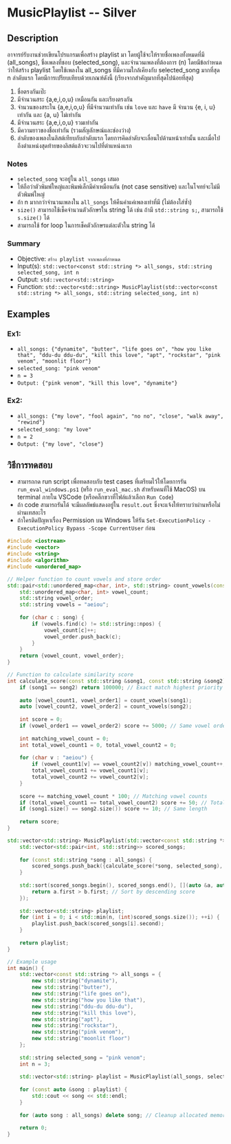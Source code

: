 # MusicPlaylist -- Silver
## Description
อาจารย์รับงานช่วยเขียนโปรแกรมเพื่อสร้าง playlist มา โดยผู้ใช้จะให้รายชื่อเพลงทั้งหมดที่มี (all_songs), ชื่อเพลงที่ชอบ (selected_song), และจำนวนเพลงที่ต้องการ (n) โดยมีข้อกำหนดว่าให้สร้าง playlist โดยใช้เพลงใน all_songs ที่มีความใกล้เคียงกับ selected_song มากที่สุด n ลำดับแรก โดยมีการเปรียบเทียบด้วยเกณฑ์ดังนี้ (เรียงจากสำคัญมากที่สุดไปน้อยที่สุด)
   1. ชื่อตรงกันเป๊ะ
   2. มีจำนวนสระ {a,e,i,o,u} เหมือนกัน และเรียงตรงกัน
   3. จำนวนของสระใน {a,e,i,o,u} ที่มีจำนวนเท่ากัน เช่น `love` และ `have` มี จำนวน {e, i, u} เท่ากัน และ {a, u} ไม่เท่ากัน
   4. มีจำนวนสระ {a,e,i,o,u} รวมเท่ากัน
   5. มีความยาวของชื่อเท่ากัน (รวมสัญลักษณ์และช่องว่าง)
   6. ลำดับของเพลงในลิสต์เทียบกับลำดับแรก โดยการคิดลำดับจะเลื่อนไปด้านหน้าเท่านั้น และเมื่อไปถึงตำแหน่งสุดท้ายของลิสต์แล้วจะวนไปที่ตำแหน่งแรก

### Notes
- `selected_song` จะอยู่ใน `all_songs` เสมอ
- ให้ถือว่าตัวพิมพ์ใหญ่และพิมพ์เล็กมีค่าเหมือนกัน (not case sensitive) และในโจทย์จะไม่มีตัวพิมพ์ใหญ่
- ถ้า n มากกว่าจำนวนเพลงใน `all_songs` ให้คืนค่าแค่เพลงเท่าที่มี (ไม่ต้องใส่ซ้ำ)
- `size()` สามารถใช้เช็คจำนวนตัวอักษรใน string ได้ เช่น ถ้ามี `std::string s;`, สามารถใช้ `s.size()` ได้
- สามารถใช้ for loop ในการเช็คตัวอักษรแต่ละตัวใน string ได้


### Summary
- Objective: `สร้าง playlist จากเพลงที่กำหนด`
- Input(s): `std::vector<const std::string *> all_songs, std::string selected_song, int n`
- Output: `std::vector<std::string>`
- Function: `std::vector<std::string> MusicPlaylist(std::vector<const std::string *> all_songs, std::string selected_song, int n)`

## Examples
### Ex1:
- `all_songs: {"dynamite", "butter", "life goes on", "how you like that", "ddu-du ddu-du", "kill this love", "apt", "rockstar", "pink venom", "moonlit floor"}`
- `selected_song: "pink venom"`
- `n = 3`
- `Output: {"pink venom", "kill this love", "dynamite"}`

### Ex2:
- `all_songs: {"my love", "fool again", "no no", "close", "walk away", "rewind"}`
- `selected_song: "my love"`
- `n = 2`
- `Output: {"my love", "close"}`

## วิธีการทดสอบ
- สามารถกด run script เพื่อทดสอบกับ test cases ที่เตรียมไว้ให้โดยการรัน `run_eval_windows.ps1` (หรือ `run_eval_mac.sh` สำหรับคนที่ใช้ MacOS) บน terminal ภายใน VSCode (หรือคลิ๊กขวาที่ไฟล์แล้วเลือก `Run Code`)
- ถ้า code สามารถรันได้ จะมีผลลัพธ์แสดงอยู่ใน `result.out` ซึ่งจะแจ้งให้ทราบว่าผ่านหรือไม่ผ่านเทสอะไร
- ถ้าใครติดปัญหาเรื่อง Permission บน Windows ให้รัน `Set-ExecutionPolicy -ExecutionPolicy Bypass -Scope CurrentUser` ก่อน

```cpp
#include <iostream>
#include <vector>
#include <string>
#include <algorithm>
#include <unordered_map>

// Helper function to count vowels and store order
std::pair<std::unordered_map<char, int>, std::string> count_vowels(const std::string &song) {
    std::unordered_map<char, int> vowel_count;
    std::string vowel_order;
    std::string vowels = "aeiou";
    
    for (char c : song) {
        if (vowels.find(c) != std::string::npos) {
            vowel_count[c]++;
            vowel_order.push_back(c);
        }
    }
    return {vowel_count, vowel_order};
}

// Function to calculate similarity score
int calculate_score(const std::string &song1, const std::string &song2) {
    if (song1 == song2) return 100000; // Exact match highest priority
    
    auto [vowel_count1, vowel_order1] = count_vowels(song1);
    auto [vowel_count2, vowel_order2] = count_vowels(song2);
    
    int score = 0;
    if (vowel_order1 == vowel_order2) score += 5000; // Same vowel order
    
    int matching_vowel_count = 0;
    int total_vowel_count1 = 0, total_vowel_count2 = 0;
    
    for (char v : "aeiou") {
        if (vowel_count1[v] == vowel_count2[v]) matching_vowel_count++;
        total_vowel_count1 += vowel_count1[v];
        total_vowel_count2 += vowel_count2[v];
    }
    
    score += matching_vowel_count * 100; // Matching vowel counts
    if (total_vowel_count1 == total_vowel_count2) score += 50; // Total vowel count match
    if (song1.size() == song2.size()) score += 10; // Same length
    
    return score;
}

std::vector<std::string> MusicPlaylist(std::vector<const std::string *> all_songs, std::string selected_song, int n) {
    std::vector<std::pair<int, std::string>> scored_songs;
    
    for (const std::string *song : all_songs) {
        scored_songs.push_back({calculate_score(*song, selected_song), *song});
    }
    
    std::sort(scored_songs.begin(), scored_songs.end(), [](auto &a, auto &b) {
        return a.first > b.first; // Sort by descending score
    });
    
    std::vector<std::string> playlist;
    for (int i = 0; i < std::min(n, (int)scored_songs.size()); ++i) {
        playlist.push_back(scored_songs[i].second);
    }
    
    return playlist;
}

// Example usage
int main() {
    std::vector<const std::string *> all_songs = {
        new std::string("dynamite"),
        new std::string("butter"),
        new std::string("life goes on"),
        new std::string("how you like that"),
        new std::string("ddu-du ddu-du"),
        new std::string("kill this love"),
        new std::string("apt"),
        new std::string("rockstar"),
        new std::string("pink venom"),
        new std::string("moonlit floor")
    };
    
    std::string selected_song = "pink venom";
    int n = 3;
    
    std::vector<std::string> playlist = MusicPlaylist(all_songs, selected_song, n);
    
    for (const auto &song : playlist) {
        std::cout << song << std::endl;
    }
    
    for (auto song : all_songs) delete song; // Cleanup allocated memory
    
    return 0;
}

```